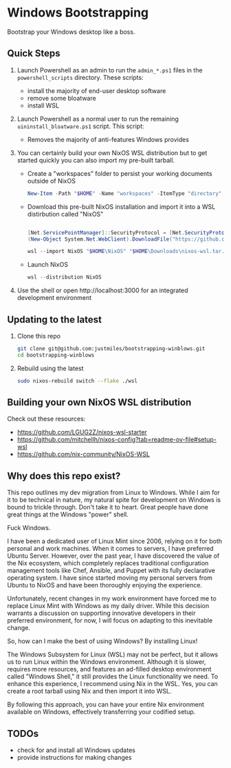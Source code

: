 # Windows Bootstrapping

Bootstrap your Windows desktop like a boss.

## Quick Steps

1. Launch Powershell as an admin to run the `admin_*.ps1` files in the `powershell_scripts` directory. These scripts:

    - install the majority of end-user desktop software
    - remove some bloatware
    - install WSL

2. Launch Powershell as a normal user to run the remaining `uininstall_bloatware.ps1` script. This script:

    - Removes the majority of anti-features Windows provides

3. You can certainly build your own NixOS WSL distribution but to get started quickly you can also import my pre-built tarball.

    - Create a "workspaces" folder to persist your working documents outside of NixOS
    
      ```powershell
      New-Item -Path "$HOME" -Name "workspaces" -ItemType "directory"
      ```

    - Download this pre-built NixOS installation and import it into a WSL distirbution called "NixOS"
    
      ```powershell
      
      [Net.ServicePointManager]::SecurityProtocol = [Net.SecurityProtocolType]::Tls12
      (New-Object System.Net.WebClient).DownloadFile("https://github.com/justmiles/bootstrapping-winblows/releases/download/v0.0.2/nixos-wsl.tar.gz", "$HOME\Downloads\nixos-wsl.tar.gz")
      
      wsl --import NixOS "$HOME\NixOS" "$HOME\Downloads\nixos-wsl.tar.gz" --version 2
      ```

    - Launch NixOS
    
      ```powershell
      wsl --distribution NixOS
      ```

4. Use the shell or open http://localhost:3000 for an integrated development environment

## Updating to the latest

1. Clone this repo
    ```bash
    git clone git@github.com:justmiles/bootstrapping-winblows.git
    cd bootstrapping-winblows
    ```
    
2. Rebuild using the latest

    ```bash
    sudo nixos-rebuild switch --flake ./wsl
    ```

## Building your own NixOS WSL distribution

Check out these resources:

- https://github.com/LGUG2Z/nixos-wsl-starter
- https://github.com/mitchellh/nixos-config?tab=readme-ov-file#setup-wsl
- https://github.com/nix-community/NixOS-WSL

## Why does this repo exist?

This repo outlines my dev migration from Linux to Windows. While I aim for it to be technical in nature, my natural spite for development on Windows is bound to trickle through. Don't take it to heart. Great people have done great things at the Windows "power" shell.

Fuck Windows.

I have been a dedicated user of Linux Mint since 2006, relying on it for both personal and work machines. When it comes to servers, I have preferred Ubuntu Server. However, over the past year, I have discovered the value of the Nix ecosystem, which completely replaces traditional configuration management tools like Chef, Ansible, and Puppet with its fully declarative operating system. I have since started moving my personal servers from Ubuntu to NixOS and have been thoroughly enjoying the experience.

Unfortunately, recent changes in my work environment have forced me to replace Linux Mint with Windows as my daily driver. While this decision warrants a discussion on supporting innovative developers in their preferred environment, for now, I will focus on adapting to this inevitable change.

So, how can I make the best of using Windows? By installing Linux!

The Windows Subsystem for Linux (WSL) may not be perfect, but it allows us to run Linux within the Windows environment. Although it is slower, requires more resources, and features an ad-filled desktop environment called "Windows Shell," it still provides the Linux functionality we need. To enhance this experience, I recommend using Nix in the WSL. Yes, you can create a root tarball using Nix and then import it into WSL.

By following this approach, you can have your entire Nix environment available on Windows, effectively transferring your codified setup.

## TODOs

- check for and install all Windows updates
- provide instructions for making changes
